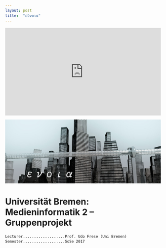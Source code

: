 ```yaml
---
layout: post
title:  "εὔνοια"
---
```

<div style="padding:56.25% 0 0 0;position:relative;"><iframe src="https://player.vimeo.com/video/833973208?h=62cdbfb0ba" style="position:absolute;top:0;left:0;width:100%;height:100%;" frameborder="0" allow="autoplay; fullscreen; picture-in-picture" allowfullscreen></iframe></div><script src="https://player.vimeo.com/api/player.js"></script>


![kg-medieninformatik2-gruppenprojekt-film-thumbnail.JPG](/images/medieninformatik2/kg-medieninformatik2-gruppenprojekt-film-thumbnail.JPG)

# Universität Bremen: Medieninformatik 2 – Gruppenprojekt


	Lecturer...................Prof. Udo Frese (Uni Bremen)
	Semester...................SoSe 2017
